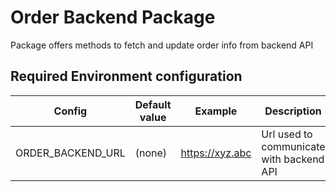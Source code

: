 # Order Backend Package

Package offers methods to fetch and update order info from backend API


## Required Environment configuration
| Config  | Default value | Example | Description |
|---|---|---|---|
| ORDER_BACKEND_URL | (none) | https://xyz.abc | Url used to communicate with backend API |